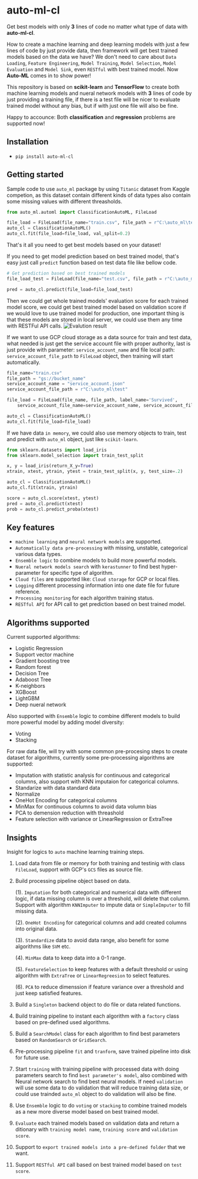 # auto-ml-cl

Get best models with only **3** lines of code no matter what type of data with **auto-ml-cl**.

How to create a machine learning and deep learning models with just a few lines of code by just provide data, then framework will get best trained models based on the data we have? We don't need to care about `Data Loading`, `Feature Engineering`, `Model Training`, `Model Selection`, `Model Evaluation` and `Model Sink`, even `RESTful` with best trained model. Now **Auto-ML** comes in to show power!

This repository is based on **scikit-learn** and **TensorFlow** to create both machine learning models and nueral network models with **3** lines of code by just providing a training file, if there is a test file will be nicer to evaluate trained model without any bias, but if with just one file will also be fine. 

Happy to accounce:
Both **classification** and **regression** problems are supported now!

## Installation

- `pip install auto-ml-cl`

## Getting started


Sample code to use `auto_ml` package by using `Titanic` dataset from Kaggle competion, as this dataset contain different kinds of data types also contain some missing values with different threasholds.

```python
from auto_ml.automl import ClassificationAutoML, FileLoad

file_load = FileLoad(file_name="train.csv", file_path = r"C:\auto_ml\test", label_name='Survived')
auto_cl = ClassificationAutoML()
auto_cl.fit(file_load=file_load, val_split=0.2)
```

That's it all you need to get best models based on your dataset!

If you need to get model prediction based on best trained model, that's easy just call `predict` function based on test data file like bellow code.
```python
# Get prediction based on best trained models
file_load_test = FileLoad(file_name="test.csv", file_path = r"C:\auto_ml\test")

pred = auto_cl.predict(file_load=file_load_test)
```

Then we could get whole trained models' evaluation score for each trained model score, we could get best trained model based on validation score if we would love to use trained model for production, one important thing is that these models are stored in local server, we could use them any time with RESTFul API calls.
![Evalution result](https://github.com/lugq1990/auto_ml/blob/master/test/diff_model_score.png)
    
If we want to use GCP cloud storage as a data source for train and test data, what needed is just get the service account file with proper authority, last is just provide with parameter: `service_account_name` and file local path: `service_account_file_path` to `FileLoad` object, then training will start automatically.

```python
file_name="train.csv"
file_path = "gs://bucket_name"
service_account_name = "service_account.json"
service_account_file_path = r"C:\auto_ml\test"

file_load = FileLoad(file_name, file_path, label_name='Survived', 
    service_account_file_name=service_account_name, service_account_file_path=service_account_file_path)

auto_cl = ClassificationAutoML()
auto_cl.fit(file_load=file_load)
```

If we have data `in memory`, we could also use memory objects to train, test and predict with `auto_ml` object, just like `scikit-learn`.

```python
from sklearn.datasets import load_iris
from sklearn.model_selection import train_test_split

x, y = load_iris(return_X_y=True)
xtrain, xtest, ytrain, ytest = train_test_split(x, y, test_size=.2)

auto_cl = ClassificationAutoML()
auto_cl.fit(xtrain, ytrain)

score = auto_cl.score(xtest, ytest)
pred = auto_cl.predict(xtest)
prob = auto_cl.predict_proba(xtest)
```

## Key features

 - `machine learning` and `neural network models` are supported.
 - `Automatically data pre-processing` with missing, unstable, categorical various data types.
 - `Ensemble logic` to combine models to build more powerful models.
 - `Nueral network models search` with `kerastunner` to find best hyper-parameter for specific type of algorithm.
 - `Cloud files` are supported like: `Cloud storage` for GCP or local files.
 - `Logging` different processing information into one date file for future reference.
 - `Processing monitoring` for each algorithm training status.
 - `RESTful API` for API call to get prediction based on best trained model.


## Algorithms supported

Current supported algorithms:
 - Logistic Regression
 - Support vector machine
 - Gradient boosting tree
 - Random forest
 - Decision Tree
 - Adaboost Tree
 - K-neighbors
 - XGBoost
 - LightGBM
 - Deep nueral network

Also supported with `Ensemble` logic to combine different models to build more powerful model by adding model diversity:
 - Voting
 - Stacking

For raw data file, will try with some common pre-procesing steps to create dataset for algorithms, currently some pre-processing algorithms are supported:
 - Imputation with statistic analysis for continuous and categorical columns, also support with KNN imputaion for categorical columns.
 - Standarize with data standard data
 - Normalize 
 - OneHot Encoding for categorical columns
 - MinMax for continuous columns to avoid data volumn bias
 - PCA to demension reduction with threashold
 - Feature selection with variance or LinearRegression or ExtraTree


## Insights

Insight for logics to `auto` machine learning training steps.    
    
1. Load data from file or memory for both training and testinig with class `FileLoad`, support with GCP's `GCS` files as source file.
2. Build processing pipeline object based on data.
    
    (1). `Imputation` for both categorical and numerical data with different logic, if data missing column is over a threshold, will delete that column. Support with algorithm `KNNImputer` to impute data or `SimpleImputer` to fill missing data.
    
    (2). `OneHot Encoding` for categorical columns and add created columns into original data.
    
    (3). `Standardize` data to avoid data range, also benefit for some algorithms like `SVM` etc.
    
    (4). `MinMax` data to keep data into a 0-1 range.
    
    (5). `FeatureSelection` to keep features with a default threshold or using algorithm with `ExtraTree` or `LinearRegreesion` to select features.
    
    (6). `PCA` to reduce dimenssion if feature variance over a threshold and just keep satisfied features.
3. Build a `Singleton` backend object to do file or data related functions.
4. Build training pipeline to instant each algorithm with a `factory` class based on pre-defined used algorithms.
5. Build a `SearchModel` class for each algorithm to find best parameters based on `RandomSearch` or `GridSearch`.
6. Pre-processing pipeline `fit` and `tranform`, save trained pipeline into disk for future use.
7. Start `training` with training pipeline with processed data with doing parameters search to find `best parameter's model`, also combined with Neural network search to find best neural models. If need `validation` will use some data to do validation that will reduce training data size, or could use trainded `auto_ml` object to do validation will also be fine.
8. Use `Ensemble` logic to do `voting` or `stacking` to combine trained models as a new more diverse model based on best trained model.
9.  `Evaluate` each trained models based on validation data and return a ditionary with `training model name`, `training score` and `validation score`.
10.  Support to `export trained models into a pre-defined folder` that we want.
11.  Support `RESTful API` call based on best trained model based on `test score`.
